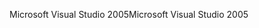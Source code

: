 <span data-ttu-id="cb9e0-101">Microsoft Visual Studio 2005</span><span class="sxs-lookup"><span data-stu-id="cb9e0-101">Microsoft Visual Studio 2005</span></span>